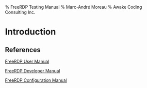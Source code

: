 % FreeRDP Testing Manual
% Marc-André Moreau
% Awake Coding Consulting Inc.

# Introduction

## References

[FreeRDP User Manual](https://github.com/awakecoding/FreeRDP-Manuals/blob/master/User/FreeRDP-User-Manual.pdf?raw=true "FreeRDP User Manual")

[FreeRDP Developer Manual](https://github.com/awakecoding/FreeRDP-Manuals/blob/master/Configuration/FreeRDP-Developer-Manual.pdf?raw=true "FreeRDP Developer Manual")

[FreeRDP Configuration Manual](https://github.com/awakecoding/FreeRDP-Manuals/blob/master/Configuration/FreeRDP-Configuration-Manual.pdf?raw=true "FreeRDP Configuration Manual")

